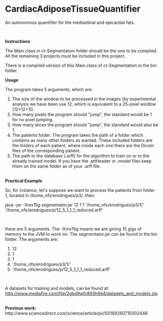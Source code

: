 # CardiacAdiposeTissueQuantifier
An autonomous quantifier for the mediastinal and epicardial fats.

<br>

<b>Instructions</b>

The Main class in ct-Segmentation folder should be the one to be compiled. <br>
All the remaining 3 projects must be included in this project.<br>

There is a compiled version of this Main.class of ct-Segmentation in the bin folder. <br>

<b>Usage</b>

The program takes 5 arguments, which are:

1) The size of the window to be processed in the images (by experimental analysis we have been use 12, which is equivalent to a 25-pixel window [12*12+1]).<br>
2) How many pixels the program should "jump", the standard would be 1 for no pixel jumping.<br>
3) How many slices the program should "jump", the standard would also be 1.<br>
4) The patients folder. The program takes the path of a folder which contains as many other folders as wanted. These included folders are the folders of each patient, where inside each one there are the Dicom files of the corresponding patient.<br>
5) The path to the database (.arff) for the algorithm to train on or to the already trained model. If you have the .attHeader or .model files keep them on the same folder as of your .arff file.<br>

<br>
<b>Practical Example</b>

So, for instance, let's suppose we want to process the patients from folder 1, located in /home_nfs/erodrigues/p3/, then:

java -jar -Xmx15g 
segmentator.jar 12 1 1
'/home_nfs/erodrigues/p3/1/'
'/home_nfs/erodrigues/p/12_5_1_1_1_reduced.arff' 

<br>

there are 5 arguments. The -Xmx15g means we are giving 15 gigs of memory to the JVM to work on. The segmentator.jar can be found in the bin folder. The arguments are:
1) 12
2) 1
3) 1
4) '/home_nfs/erodrigues/p3/1/'
5) '/home_nfs/erodrigues/p/12_5_1_1_1_reduced.arff'
<br>

A datasets for training and models, can be found at:<br>
http://www.mediafire.com/file/2gbd9wfc893h6d4/datasets_and_models.zip


<br>
<b>Previous work:</b><br>
http://www.sciencedirect.com/science/article/pii/S0169260715002448
